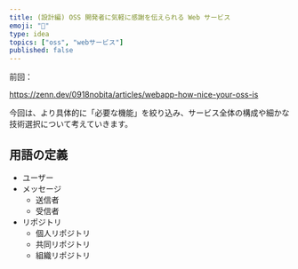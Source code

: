 ```yaml
---
title: (設計編) OSS 開発者に気軽に感謝を伝えられる Web サービス
emoji: "🥰"
type: idea
topics: ["oss", "webサービス"]
published: false
---
```


<!-- textlint-disable ja-technical-writing/ja-no-mixed-period -->
前回：
<!-- textlint-enable ja-technical-writing/ja-no-mixed-period -->

https://zenn.dev/0918nobita/articles/webapp-how-nice-your-oss-is

今回は、より具体的に「必要な機能」を絞り込み、サービス全体の構成や細かな技術選択について考えていきます。

## 用語の定義

- ユーザー
- メッセージ
  - 送信者
  - 受信者
- リポジトリ
  - 個人リポジトリ
  - 共同リポジトリ
  - 組織リポジトリ
